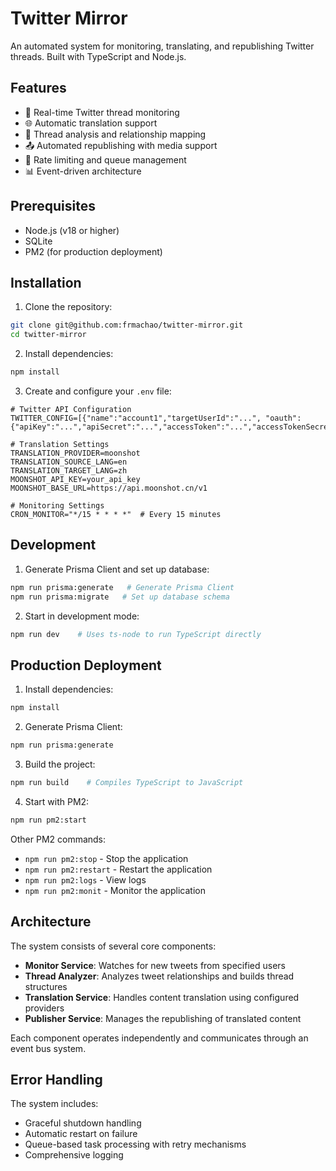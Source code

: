 # Twitter Mirror

An automated system for monitoring, translating, and republishing Twitter threads. Built with TypeScript and Node.js.

## Features

- 🔄 Real-time Twitter thread monitoring
- 🌐 Automatic translation support
- 📝 Thread analysis and relationship mapping
- 📤 Automated republishing with media support
- 🚦 Rate limiting and queue management
- 📊 Event-driven architecture

## Prerequisites

- Node.js (v18 or higher)
- SQLite
- PM2 (for production deployment)

## Installation

1. Clone the repository:
```bash
git clone git@github.com:frmachao/twitter-mirror.git
cd twitter-mirror
```

2. Install dependencies:
```bash
npm install
```

3. Create and configure your `.env` file:
```env
# Twitter API Configuration
TWITTER_CONFIG=[{"name":"account1","targetUserId":"...", "oauth":{"apiKey":"...","apiSecret":"...","accessToken":"...","accessTokenSecret":"..."}}]

# Translation Settings
TRANSLATION_PROVIDER=moonshot
TRANSLATION_SOURCE_LANG=en
TRANSLATION_TARGET_LANG=zh
MOONSHOT_API_KEY=your_api_key
MOONSHOT_BASE_URL=https://api.moonshot.cn/v1

# Monitoring Settings
CRON_MONITOR="*/15 * * * *"  # Every 15 minutes
```

## Development

1. Generate Prisma Client and set up database:
```bash
npm run prisma:generate   # Generate Prisma Client
npm run prisma:migrate   # Set up database schema
```

2. Start in development mode:
```bash
npm run dev    # Uses ts-node to run TypeScript directly
```

## Production Deployment

1. Install dependencies:
```bash
npm install
```

2. Generate Prisma Client:
```bash
npm run prisma:generate
```

3. Build the project:
```bash
npm run build    # Compiles TypeScript to JavaScript
```

4. Start with PM2:
```bash
npm run pm2:start
```

Other PM2 commands:
- `npm run pm2:stop` - Stop the application
- `npm run pm2:restart` - Restart the application
- `npm run pm2:logs` - View logs
- `npm run pm2:monit` - Monitor the application

## Architecture

The system consists of several core components:
- **Monitor Service**: Watches for new tweets from specified users
- **Thread Analyzer**: Analyzes tweet relationships and builds thread structures
- **Translation Service**: Handles content translation using configured providers
- **Publisher Service**: Manages the republishing of translated content

Each component operates independently and communicates through an event bus system.

## Error Handling

The system includes:
- Graceful shutdown handling
- Automatic restart on failure
- Queue-based task processing with retry mechanisms
- Comprehensive logging
